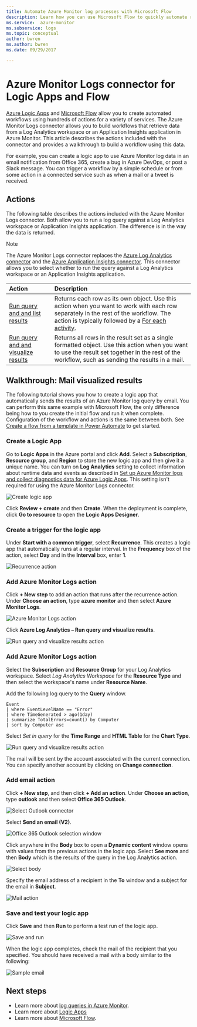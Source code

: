 ```yaml
---
title: Automate Azure Monitor log processes with Microsoft Flow
description: Learn how you can use Microsoft Flow to quickly automate repeatable processes by using the Azure Log Analytics connector.
ms.service:  azure-monitor
ms.subservice: logs
ms.topic: conceptual
author: bwren
ms.author: bwren
ms.date: 09/29/2017

---
```


# Azure Monitor Logs connector for Logic Apps and Flow
[Azure Logic Apps](/azure/logic-apps/) and [Microsoft Flow](https://ms.flow.microsoft.com) allow you to create automated workflows using hundreds of actions for a variety of services. The Azure Monitor Logs connector allows you to build workflows that retrieve data from a Log Analytics workspace or an Application Insights application in Azure Monitor. This article describes the actions included with the connector and provides a walkthrough to build a workflow using this data.

For example, you can create a logic app to use Azure Monitor log data in an email notification from Office 365, create a bug in Azure DevOps, or post a Slack message.  You can trigger a workflow by a simple schedule or from some action in a connected service such as when a mail or a tweet is received. 

## Actions
The following table describes the actions included with the Azure Monitor Logs connector. Both allow you to run a log query against a Log Analytics workspace or Application Insights application. The difference is in the way the data is returned.

> [!NOTE]
> The Azure Monitor Logs connector replaces the [Azure Log Analytics connector](https://docs.microsoft.com/connectors/azureloganalytics/) and the [Azure Application Insights connector](https://docs.microsoft.com/connectors/applicationinsights/). This connector allows you to select whether to run the query against a Log Analytics workspace or an Application Insights application.


| Action | Description |
|:---|:---|
| [Run query and and list results](https://docs.microsoft.com/connectors/azuremonitorlogs/#run-query-and-list-results) | Returns each row as its own object. Use this action when you want to work with each row separately in the rest of the workflow. The action is typically followed by a [For each activity](../../logic-apps/logic-apps-control-flow-loops.md#foreach-loop). |
| [Run query and and visualize results](https://docs.microsoft.com/connectors/azuremonitorlogs/#run-query-and-visualize-results) | Returns all rows in the result set as a single formatted object. Use this action when you want to use the result set together in the rest of the workflow, such as sending the results in a mail.  |



## Walkthrough: Mail visualized results

The following tutorial shows you how to create a logic app that automatically sends the results of an Azure Monitor log query by email. You can perform this same example with Microsoft Flow, the only difference being how to you create the initial flow and run it when complete. Configuration of the workflow and actions is the same between both. See [Create a flow from a template in Power Automate](https://docs.microsoft.com/power-automate/get-started-logic-template) to get started.


### Create a Logic App

Go to **Logic Apps** in the Azure portal and click **Add**. Select a **Subscription**, **Resource group**, and **Region** to store the new logic app and then give it a unique name. You can turn on **Log Analytics** setting to collect information about runtime data and events as described in [Set up Azure Monitor logs and collect diagnostics data for Azure Logic Apps](../../logic-apps/monitor-logic-apps-log-analytics.md). This setting isn't required for using the Azure Monitor Logs connector.

![Create logic app](media/logicapp-flow-connector/create-logic-app.png)


Click **Review + create** and then **Create**. When the deployment is complete, click **Go to resource** to open the **Logic Apps Designer**.

### Create a trigger for the logic app
Under **Start with a common trigger**, select **Recurrence**. This creates a logic app that automatically runs at a regular interval. In the **Frequency** box of the action, select **Day** and in the **Interval** box, enter **1**.

![Recurrence action](media/logicapp-flow-connector/recurrence-action.png)


### Add Azure Monitor Logs action
Click **+ New step** to add an action that runs after the recurrence action. Under **Choose an action**, type **azure monitor** and then select **Azure Monitor Logs**.

![Azure Monitor Logs action](media/logicapp-flow-connector/select-azure-monitor-connector.png)

Click **Azure Log Analytics – Run query and visualize results**.

![Run query and visualize results action](media/logicapp-flow-connector/select-query-action.png)


### Add Azure Monitor Logs action

Select the **Subscription** and **Resource Group** for your Log Analytics workspace. Select *Log Analytics Workspace* for the **Resource Type** and then select the workspace's name under **Resource Name**.

Add the following log query to the **Query** window.  

```Kusto
Event
| where EventLevelName == "Error" 
| where TimeGenerated > ago(1day)
| summarize TotalErrors=count() by Computer
| sort by Computer asc   
```

Select *Set in query* for the **Time Range** and **HTML Table** for the **Chart Type**.
   
![Run query and visualize results action](media/logicapp-flow-connector/run-query-visualize-action.png)

The mail will be sent by the account associated with the current connection. You can specify another account by clicking on **Change connection**.

### Add email action

Click **+ New step**, and then click **+ Add an action**. Under **Choose an action**, type **outlook** and then select **Office 365 Outlook**.

![Select Outlook connector](media/logicapp-flow-connector/select-outlook-connector.png)

Select **Send an email (V2)**.

![Office 365 Outlook selection window](media/logicapp-flow-connector/select-mail-action.png)

Click anywhere in the **Body** box to open a **Dynamic content** window opens with values from the previous actions in the logic app. Select **See more** and then **Body** which is the results of the query in the Log Analytics action.

![Select body](media/logicapp-flow-connector/select-body.png)

Specify the email address of a recipient in the **To** window and a subject for the email in **Subject**. 

![Mail action](media/logicapp-flow-connector/mail-action.png)


### Save and test your logic app
Click **Save** and then **Run** to perform a test run of the logic app.

![Save and run](media/logicapp-flow-connector/save-run.png)


When the logic app completes, check the mail of the recipient that you specified.  You should have received a mail with a body similar to the following:

![Sample email](media/logicapp-flow-connector/sample-mail.png)


## Next steps

- Learn more about [log queries in Azure Monitor](../log-query/log-query-overview.md).
- Learn more about [Logic Apps](/azure/logic-apps/)
- Learn more about [Microsoft Flow](https://ms.flow.microsoft.com).

